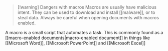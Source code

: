 > [!warning] Dangers with macros
> Macros are usually have malicious intent. They can be used to download and install [[malware]], or to steal data. Always be careful when opening documents with macros enabled.

A macro is a small script that automates a task. This is commonly found as a [[macro-enabled documents|macro-enabled document]] in things like [[Microsoft Word]], [[Microsoft PowerPoint]] and [[Microsoft Excel]]